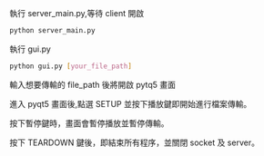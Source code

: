 執行 server_main.py,等待 client 開啟

```bash
python server_main.py
```

執行 gui.py

```bash
python gui.py [your_file_path]
```

輸入想要傳輸的 file_path 後將開啟 pytq5 畫面

進入 pyqt5 畫面後,點選 SETUP 並按下播放鍵即開始進行檔案傳輸。

按下暫停鍵時，畫面會暫停播放並暫停傳輸。

按下 TEARDOWN 鍵後，即結束所有程序，並關閉 socket 及 server。
